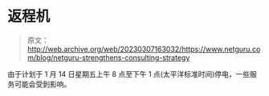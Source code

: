 # 返程机

> 原文：<http://web.archive.org/web/20230307163032/https://www.netguru.com/blog/netguru-strengthens-consulting-strategy>

由于计划于 1 月 14 日星期五上午 8 点至下午 1 点(太平洋标准时间)停电，一些服务可能会受到影响。